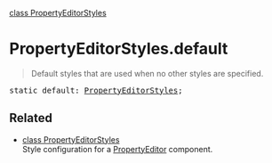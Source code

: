 [class PropertyEditorStyles](PropertyEditorStyles.md)

# PropertyEditorStyles.default

> Default styles that are used when no other styles are specified.

<pre class="docgen_signature">static default: <a href="PropertyEditorStyles.md">PropertyEditorStyles</a>;</pre>

## Related

- [<!--{ref:class}-->class PropertyEditorStyles](PropertyEditorStyles.md) \
    Style configuration for a [PropertyEditor](PropertyEditor.md) component.
